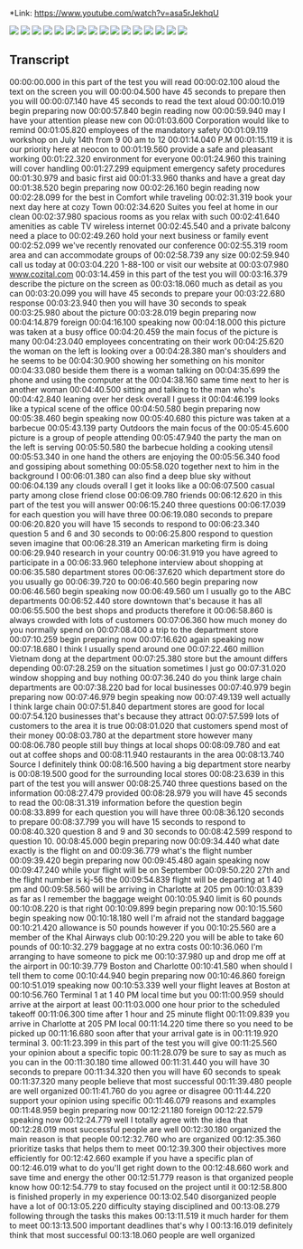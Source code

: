 *Link: https://www.youtube.com/watch?v=asa5rJekhqU

![](./Images/mock-test-8-1.png)
![](./Images/mock-test-8-2.png)
![](./Images/mock-test-8-3.png)
![](./Images/mock-test-8-4.png)
![](./Images/mock-test-8-5.png)
![](./Images/mock-test-8-6.png)
![](./Images/mock-test-8-7.png)
![](./Images/mock-test-8-8.png)
![](./Images/mock-test-8-9.png)
![](./Images/mock-test-8-10.png)
![](./Images/mock-test-8-11.png)
![](./Images/mock-test-8-12.png)
![](./Images/mock-test-8-13.png)
![](./Images/mock-test-8-14.png)
![](./Images/mock-test-8-15.png)
![](./Images/mock-test-8-16.png)

## Transcript

00:00:00.000 in this part of the test you will read
00:00:02.100 aloud the text on the screen you will
00:00:04.500 have 45 seconds to prepare then you will
00:00:07.140 have 45 seconds to read the text aloud
00:00:10.019 begin preparing now
00:00:57.840 begin reading now
00:00:59.940 may I have your attention please new con
00:01:03.600 Corporation would like to remind
00:01:05.820 employees of the mandatory safety
00:01:09.119 workshop on July 14th from 9 00 am to 12
00:01:14.040 P.M
00:01:15.119 it is our priority here at neocon to
00:01:19.560 provide a safe and pleasant working
00:01:22.320 environment for everyone
00:01:24.960 this training will cover handling
00:01:27.299 equipment emergency safety procedures
00:01:30.979 and basic first aid
00:01:33.960 thanks and have a great day
00:01:38.520 begin preparing now
00:02:26.160 begin reading now
00:02:28.099 for the best in Comfort while traveling
00:02:31.319 book your next day here at cozy Town
00:02:34.620 Suites you feel at home in our clean
00:02:37.980 spacious rooms as you relax with such
00:02:41.640 amenities as cable TV wireless internet
00:02:45.540 and a private balcony need a place to
00:02:49.260 hold your next business or family event
00:02:52.099 we've recently renovated our conference
00:02:55.319 room area and can accommodate groups of
00:02:58.739 any size
00:02:59.940 call us today at
00:03:04.220 1-88-100 or visit our website at
00:03:07.980 www.cozital.com
00:03:14.459 in this part of the test you will
00:03:16.379 describe the picture on the screen as
00:03:18.060 much as detail as you can
00:03:20.099 you will have 45 seconds to prepare your
00:03:22.680 response
00:03:23.940 then you will have 30 seconds to speak
00:03:25.980 about the picture
00:03:28.019 begin preparing now
00:04:14.879 foreign
00:04:16.100 speaking now
00:04:18.000 this picture was taken at a busy office
00:04:20.459 the main focus of the picture is many
00:04:23.040 employees concentrating on their work
00:04:25.620 the woman on the left is looking over a
00:04:28.380 man's shoulders and he seems to be
00:04:30.900 showing her something on his monitor
00:04:33.080 beside them there is a woman talking on
00:04:35.699 the phone and using the computer at the
00:04:38.160 same time next to her is another woman
00:04:40.500 sitting and talking to the man who's
00:04:42.840 leaning over her desk overall I guess it
00:04:46.199 looks like a typical scene of the office
00:04:50.580 begin preparing now
00:05:38.460 begin speaking now
00:05:40.680 this picture was taken at a barbecue
00:05:43.139 party Outdoors the main focus of the
00:05:45.600 picture is a group of people attending
00:05:47.940 the party the man on the left is serving
00:05:50.580 the barbecue holding a cooking utensil
00:05:53.340 in one hand the others are enjoying the
00:05:56.340 food and gossiping about something
00:05:58.020 together next to him in the background I
00:06:01.380 can also find a deep blue sky without
00:06:04.139 any clouds overall I get it looks like a
00:06:07.500 casual party among close friend close
00:06:09.780 friends
00:06:12.620 in this part of the test you will answer
00:06:15.240 three questions
00:06:17.039 for each question you will have three
00:06:19.080 seconds to prepare
00:06:20.820 you will have 15 seconds to respond to
00:06:23.340 question 5 and 6 and 30 seconds to
00:06:25.800 respond to question seven imagine that
00:06:28.319 an American marketing firm is doing
00:06:29.940 research in your country
00:06:31.919 you have agreed to participate in a
00:06:33.960 telephone interview about shopping at
00:06:35.580 department stores
00:06:37.620 which department store do you usually go
00:06:39.720 to
00:06:40.560 begin preparing now
00:06:46.560 begin speaking now
00:06:49.560 um I usually go to the ABC departments
00:06:52.440 store downtown that's because it has all
00:06:55.500 the best shops and products therefore it
00:06:58.860 is always crowded with lots of customers
00:07:06.360 how much money do you normally spend on
00:07:08.400 a trip to the department store
00:07:10.259 begin preparing now
00:07:16.620 again speaking now
00:07:18.680 I think I usually spend around one
00:07:22.460 million Vietnam dong at the department
00:07:25.380 store but the amount differs depending
00:07:28.259 on the situation sometimes I just go
00:07:31.020 window shopping and buy nothing
00:07:36.240 do you think large chain departments are
00:07:38.220 bad for local businesses
00:07:40.979 begin preparing now
00:07:46.979 begin speaking now
00:07:49.139 well actually I think large chain
00:07:51.840 department stores are good for local
00:07:54.120 businesses that's because they attract
00:07:57.599 lots of customers to the area it is true
00:08:01.020 that customers spend most of their money
00:08:03.780 at the department store however many
00:08:06.780 people still buy things at local shops
00:08:09.780 and eat out at coffee shops and
00:08:11.940 restaurants in the area
00:08:13.740 Source I definitely think
00:08:16.500 having a big department store nearby is
00:08:19.500 good for the surrounding local stores
00:08:23.639 in this part of the test you will answer
00:08:25.740 three questions based on the information
00:08:27.479 provided
00:08:28.979 you will have 45 seconds to read the
00:08:31.319 information before the question begin
00:08:33.899 for each question you will have three
00:08:36.120 seconds to prepare
00:08:37.799 you will have 15 seconds to respond to
00:08:40.320 question 8 and 9 and 30 seconds to
00:08:42.599 respond to question 10.
00:08:45.000 begin preparing now
00:09:34.440 what date exactly is the flight on and
00:09:36.779 what's the flight number
00:09:39.420 begin preparing now
00:09:45.480 again speaking now
00:09:47.240 while your flight will be on September
00:09:50.220 27th and the flight number is kj-56 the
00:09:54.839 flight will be departing at 1 40 pm and
00:09:58.560 will be arriving in Charlotte at 205 pm
00:10:03.839 as far as I remember the baggage weight
00:10:05.940 limit is 60 pounds
00:10:08.220 is that right
00:10:09.899 begin preparing now
00:10:15.560 begin speaking now
00:10:18.180 well I'm afraid not the standard baggage
00:10:21.420 allowance is 50 pounds however if you
00:10:25.560 are a member of the Khal Airways club
00:10:29.220 you will be able to take 60 pounds of
00:10:32.279 baggage at no extra costs
00:10:36.060 I'm arranging to have someone to pick me
00:10:37.980 up and drop me off at the airport in
00:10:39.779 Boston and Charlotte
00:10:41.580 when should I tell them to come
00:10:44.940 begin preparing now
00:10:46.860 foreign
00:10:51.019 speaking now
00:10:53.339 well your flight leaves at Boston at
00:10:56.760 Terminal 1 at 1 40 PM local time but you
00:11:00.959 should arrive at the airport at least
00:11:03.000 one hour prior to the scheduled takeoff
00:11:06.300 time after 1 hour and 25 minute flight
00:11:09.839 you arrive in Charlotte at 205 PM local
00:11:14.220 time there so you need to be picked up
00:11:16.680 soon after that your arrival gate is in
00:11:19.920 terminal 3.
00:11:23.399 in this part of the test you will give
00:11:25.560 your opinion about a specific topic
00:11:28.079 be sure to say as much as you can in the
00:11:30.180 time allowed
00:11:31.440 you will have 30 seconds to prepare
00:11:34.320 then you will have 60 seconds to speak
00:11:37.320 many people believe that most successful
00:11:39.480 people are well organized
00:11:41.760 do you agree or disagree
00:11:44.220 support your opinion using specific
00:11:46.079 reasons and examples
00:11:48.959 begin preparing now
00:12:21.180 foreign
00:12:22.579 speaking now
00:12:24.779 well I totally agree with the idea that
00:12:28.019 most successful people are well
00:12:30.180 organized the main reason is that people
00:12:32.760 who are organized
00:12:35.360 prioritize tasks that helps them to meet
00:12:39.300 their objectives more efficiently for
00:12:42.660 example if you have a specific plan of
00:12:46.019 what to do you'll get right down to the
00:12:48.660 work and save time and energy the other
00:12:51.779 reason is that organized people know how
00:12:54.779 to stay focused on the project until it
00:12:58.800 is finished properly in my experience
00:13:02.540 disorganized people have a lot of
00:13:05.220 difficulty staying disciplined and
00:13:08.279 following through the tasks this makes
00:13:11.519 it much harder for them to meet
00:13:13.500 important deadlines that's why I
00:13:16.019 definitely think that most successful
00:13:18.060 people are well organized

